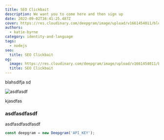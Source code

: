 ```yaml
---
title: SEO Clickbait
description: We want you to come here and then sign up
date: 2022-09-02T16:41:25.487Z
cover: https://res.cloudinary.com/deepgram/image/upload/v1661454011/blog/build-a-livestream-web-application-vue-and-express-setup/ograph.png
authors:
  - katie-byrne
category: identity-and-language
tags:
  - nodejs
seo:
  title: SEO Clickbait
og:
  image: https://res.cloudinary.com/deepgram/image/upload/v1661454011/blog/build-a-livestream-web-application-vue-and-express-setup/ograph.png
  title: SEO Clickbait
---
```

b﻿lahsdlfja sd

![asdfasdf ](https://res.cloudinary.com/deepgram/image/upload/v1661454011/blog/build-a-livestream-web-application-vue-and-express-setup/ograph.png "asdfasdf")

kjasdfas



### a﻿sdfasdfasdf

a﻿sdfasdfasdfasdf



```javascript
const deepgram = new Deepgram('API_KEY');
```
